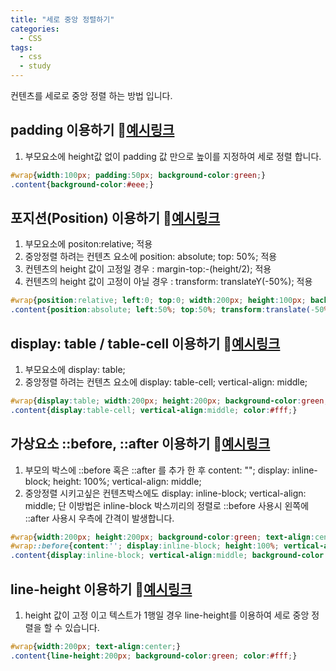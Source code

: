 ```yaml
---
title: "세로 중앙 정렬하기"
categories:
  - CSS
tags:
  - css
  - study
---
```


컨텐츠를 세로로 중앙 정렬 하는 방법 입니다.

## padding  이용하기 🔗[예시링크](https://jsfiddle.net/bearjin/phv4Lz0d/)
1. 부모요소에 height값 없이 padding 값 만으로 높이를 지정하여 세로 정렬 합니다.
```css
#wrap{width:100px; padding:50px; background-color:green;}
.content{background-color:#eee;}
```

## 포지션(Position)  이용하기 🔗[예시링크](https://jsfiddle.net/bearjin/whsq3L4b/)
1. 부모요소에 positon:relative; 적용 
2. 중앙정렬 하려는 컨텐츠 요소에 position: absolute; top: 50%; 적용
3. 컨텐츠의 height 값이 고정일 경우 : margin-top:-(height/2); 적용 
4. 컨텐츠의 height 값이 고정이 아닐 경우 : transform: translateY(-50%); 적용   
```css
#wrap{position:relative; left:0; top:0; width:200px; height:100px; background-color:green;}
.content{position:absolute; left:50%; top:50%; transform:translate(-50%,-50%); background-color:#eee;}
```


## display: table / table-cell 이용하기 🔗[예시링크](https://jsfiddle.net/bearjin/s973Lakf/)
1. 부모요소에 display: table;
2. 중앙정렬 하려는 컨텐츠 요소에 display: table-cell; vertical-align: middle;
```css
#wrap{display:table; width:200px; height:200px; background-color:green; text-align:center;}
.content{display:table-cell; vertical-align:middle; color:#fff;}
```


## 가상요소 ::before, ::after 이용하기 🔗[예시링크](https://jsfiddle.net/bearjin/xp4y10ep/)
1. 부모의 박스에 ::before 혹은 ::after 를 추가 한 후 content: ""; display: inline-block; height: 100%; vertical-align: middle; 
2. 중앙정렬 시키고싶은 컨텐츠박스에도  display: inline-block; vertical-align: middle; 
단 이방법은 inline-block 박스끼리의 정렬로 ::before 사용시 왼쪽에  ::after 사용시 우측에 간격이 발생합니다.
```css
#wrap{width:200px; height:200px; background-color:green; text-align:center;}
#wrap::before{content:''; display:inline-block; height:100%; vertical-align:middle;}
.content{display:inline-block; vertical-align:middle; background-color:red; color:#fff;}
```

## line-height 이용하기 🔗[예시링크](https://jsfiddle.net/bearjin/voec0ot9/2/)
1. height 값이 고정 이고 텍스트가 1행일 경우 line-height를 이용하여 세로 중앙 정렬을 할 수 있습니다.
```css
#wrap{width:200px; text-align:center;}
.content{line-height:200px; background-color:green; color:#fff;}
```

